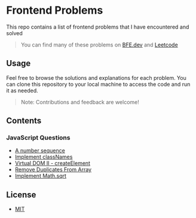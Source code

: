 # Frontend Problems

This repo contains a list of frontend problems that I have encountered and solved

> You can find many of these problems on [BFE.dev](https://bfe.dev) and [Leetcode](https://leetcode.com/problemset/all/)

## Usage

Feel free to browse the solutions and explanations for each problem. You can clone this repository to your local machine to access the code and run it as needed.

> Note: Contributions and feedback are welcome!

## Contents

### JavaScript Questions

- [A number sequence](./javascript/a-number-sequence.js)
- [Implement classNames](./javascript/implement-classnames.js)
- [Virtual DOM II - createElement](./javascript/virtual-dom-ii-create-element.html)
- [Remove Duplicates From Array](./javascript/remove-duplicates-from-array.js)
- [Implement Math.sqrt](./javascript/implement-math-sqrt.js)

## License

- [MIT](LICENSE.md)
